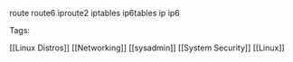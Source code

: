 route
route6
iproute2
iptables
ip6tables
ip
ip6

Tags:

[[Linux Distros]]
[[Networking]]
[[sysadmin]]
[[System Security]]
[[Linux]]